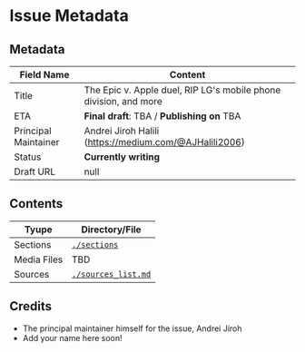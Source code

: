 # Issue Metadata

## Metadata

| Field Name | Content |
| --- | --- |
| Title | The Epic v. Apple duel, RIP LG's mobile phone division, and more |
| ETA | **Final draft**: TBA / **Publishing on** TBA |
| Principal Maintainer | Andrei Jiroh Halili (https://medium.com/@AJHalili2006) |
| Status | **Currently writing** |
| Draft URL | null |

## Contents

| Tyupe | Directory/File |
| --- | --- |
| Sections | [`./sections`](./sections) |
| Media Files | TBD |
| Sources | [`./sources_list.md`](./sources_list.md) |

## Credits

- The principal maintainer himself for the issue, Andrei Jiroh
- Add your name here soon!
